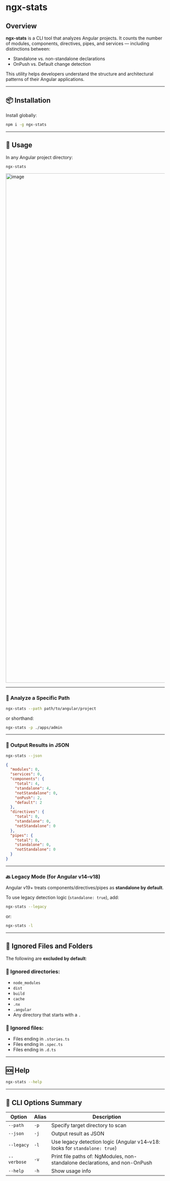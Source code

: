 # ngx-stats

## Overview

**ngx-stats** is a CLI tool that analyzes Angular projects. It counts the number of modules, components, directives, pipes, and services — including distinctions between:

- Standalone vs. non-standalone declarations
- OnPush vs. Default change detection

This utility helps developers understand the structure and architectural patterns of their Angular applications.

---

## 📦 Installation

Install globally:

```bash
npm i -g ngx-stats
````

---

## 🚀 Usage

In any Angular project directory:

```bash
ngx-stats
```

<img width="2492" height="1610" alt="image" src="https://github.com/user-attachments/assets/f722c8ed-d48b-4668-ac2b-d2b4ee0a5116" />


---

### 📁 Analyze a Specific Path

```bash
ngx-stats --path path/to/angular/project
```

or shorthand:

```bash
ngx-stats -p ./apps/admin
```

---

### 🧮 Output Results in JSON

```bash
ngx-stats --json
```

```json
{
  "modules": 0,
  "services": 0,
  "components": {
    "total": 4,
    "standalone": 4,
    "notStandalone": 0,
    "onPush": 2,
    "default": 2
  },
  "directives": {
    "total": 0,
    "standalone": 0,
    "notStandalone": 0
  },
  "pipes": {
    "total": 0,
    "standalone": 0,
    "notStandalone": 0
  }
}
```

---

### 🔙 Legacy Mode (for Angular v14–v18)

Angular v19+ treats components/directives/pipes as **standalone by default**.

To use legacy detection logic (`standalone: true`), add:

```bash
ngx-stats --legacy
```

or:

```bash
ngx-stats -l
```

---

## 🧼 Ignored Files and Folders

The following are **excluded by default**:

### 📂 Ignored directories:

* `node_modules`
* `dist`
* `build`
* `cache`
* `.nx`
* `.angular`
* Any directory that starts with a `.`

### 📄 Ignored files:

* Files ending in `.stories.ts`
* Files ending in `.spec.ts`
* Files ending in `.d.ts`

---

## 🆘 Help

```bash
ngx-stats --help
```

---

## 🔧 CLI Options Summary

| Option      | Alias | Description                                                                 |
| ----------- | ----- | --------------------------------------------------------------------------- |
| `--path`    | `-p`  | Specify target directory to scan                                            |
| `--json`    | `-j`  | Output result as JSON                                                       |
| `--legacy`  | `-l`  | Use legacy detection logic (Angular v14–v18: looks for `standalone: true`)  |
| `--verbose` | `-v`  | Print file paths of: NgModules, non-standalone declarations, and non-OnPush |
| `--help`    | `-h`  | Show usage info                                                             |


